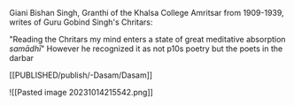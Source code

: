 Giani Bishan Singh, Granthi of the Khalsa College Amritsar from 1909-1939, writes of Guru Gobind Singh's Chritars:

"Reading the Chritars my mind enters a state of great meditative absorption *samādhī*"
However he recognized it as not p10s poetry but the poets in the darbar 

[[PUBLISHED/publish/-Dasam/Dasam]]

![[Pasted image 20231014215542.png]]